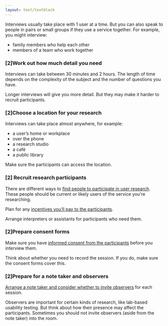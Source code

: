 ```yaml
---
layout: text/textblock
---
```

Interviews usually take place with 1 user at a time. But you can also speak to people in pairs or small groups if they use a service together. For example, you might interview:

- family members who help each other
- members of a team who work together

### [2]Work out how much detail you need
Interviews can take between 30 minutes and 2 hours. The length of time depends on the complexity of the subject and the number of questions you have.

Longer interviews will give you more detail. But they may make it harder to recruit participants.

### [2]Choose a location for your research

Interviews can take place almost anywhere, for example:

- a user’s home or workplace
- over the phone
- a research studio
- a café
- a public library

Make sure the participants can access the location.

### [2] Recruit research participants

There are different ways to [find people to participate in user research](/user-research/find-user-research-participants/). These people should be current or likely users of the service you’re researching.

Plan for any [incentives you’ll pay to the participants](/user-research/paying-incentives/).

Arrange interpreters or assistants for participants who need them.

### [2]Prepare consent forms
Make sure you have [informed consent from the participants](/user-research/consent-forms/) before you interview them.

Think about whether you need to record the session. If you do, make sure the consent forms cover this.

### [2]Prepare for a note taker and observers
[Arrange a note taker and consider whether to invite observers](/user-research/interviewing-users/#taking-notes-and-observing) for each session.

Observers are important for certain kinds of research, like lab-based usability testing. But think about how their presence may affect the participants. Sometimes you should not invite observers (aside from the note taker) into the room.
